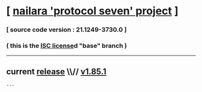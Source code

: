 
# [ [nailara 'protocol seven' project](http://nailara.network/) ]

### [ source code version : 21.1249-3730.0 ]

### ( this is the [ISC license](license)d "base" branch )
---
## current [release](https://github.com/taekiten/nailara/releases) \\\\// [v1.85.1](https://github.com/taekiten/nailara/releases/tag/v1.85.1)
    ---
